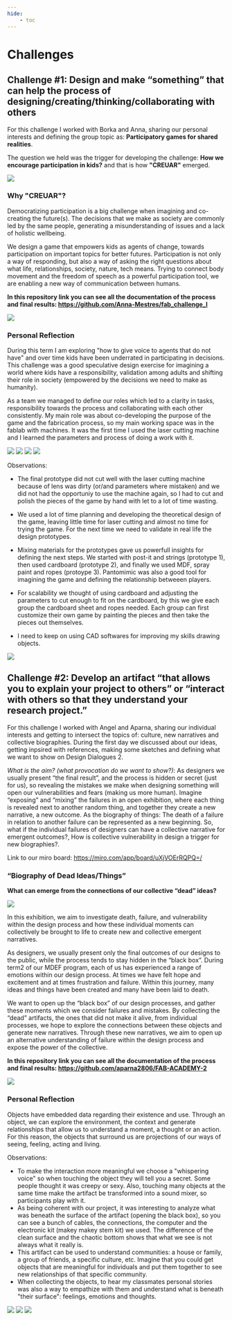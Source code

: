 ```yaml
---
hide:
    - toc
---
```


# Challenges

## Challenge #1: Design and make “something” that can help the process of designing/creating/thinking/collaborating with others

For this challenge I worked with Borka and Anna, sharing our personal interests and defining the group topic as: **Participatory games for shared realities**.

The question we held was the trigger for developing the challenge: **How we encourage participation in kids?** and that is how **"CREUAR"** emerged. 

![](../images/fabacademy/ch2.jpg)

### Why "CREUAR"?

Democratizing participation is a big challenge when imagining and co-creating the future(s). The decisions that we make as society are commonly led by the same people, generating a misunderstanding of issues and a lack of holistic wellbeing.

We design a game that empowers kids as agents of change, towards participation on important topics for better futures. Participation is not only a way of responding, but also a way of asking the right questions about what life, relationships, society, nature, tech means. Trying to connect body movement and the freedom of speech as a powerful participation tool, we are enabling a new way of communication between humans.

**In this repository link you can see all the documentation of the process and final results: <https://github.com/Anna-Mestres/fab_challenge_I>**

![](../images/fabacademy/ch1.jpg)


### Personal Reflection

During this term I am exploring "how to give voice to agents that do not have" and over time kids have been underrated in participating in decisions. This challenge was a good speculative design exercise for imagining a world where kids have a responsibility, validation among adults and shifting their role in society (empowered by the decisions we need to make as humanity). 

As a team we managed to define our roles which led to a clarity in tasks, responsibility towards the process and collaborating with each other consistently. My main role was about co-developing the purpose of the game and the fabrication process, so my main working space was in the fablab with machines. It was the first time I used the laser cutting machine and I learned the parameters and process of doing a work with it.

![](../images/fabacademy/ch3.jpg)
![](../images/fabacademy/ch4.jpg)
![](../images/fabacademy/ch5.jpg)
![](../images/fabacademy/ch6.jpg)

Observations:

- The final prototype did not cut well with the laser cutting machine because of lens was dirty (or/and parameters where mistaken) and we did not had the opportuniy to use the machine again, so I had to cut and polish the pieces of the game by hand with let to a lot of time wasting.

- We used a lot of time planning and developing the theoretical design of the game, leaving little time for laser cutting and almost no time for trying the game. For the next time we need to validate in real life the design prototypes. 

- Mixing materials for the prototypes gave us powerfull insights for defining the next steps. We started with post-it and strings (prototype 1), then used cardboard (prototype 2), and finally we used MDF, spray paint and ropes (protoype 3). Pantomimic was also a good tool for imagining the game and defining the relationship betweeen players.

- For scalability we thought of using cardboard and adjusting the parameters to cut enough to fit on the cardboard, by this we give each group the cardboard sheet and ropes needed. Each group can first customize their own game by painting the pieces and then take the pieces out themselves.

- I need to keep on using CAD softwares for improving my skills drawing objects.

![](../images/fabacademy/ch7.jpg)


## Challenge #2: Develop an artifact “that allows you to explain your project to others” or “interact with others so that they understand your research project.”

For this challenge I worked with Angel and Aparna, sharing our individual interests and getting to intersect the topics of: culture, new narratives and collective biographies. During the first day we discussed about our ideas, getting inpsired with references, making some sketches and defining what we want to show on Design Dialogues 2. 

*What is the aim? (what provocation do we want to show?)*: As designers we usually present “the final result”, and the process is hidden or secret (just for us), so revealing the mistakes we make when designing something will open our vulnerabilities and fears (making us more human). Imagine “exposing” and “mixing” the failures in an open exhibition, where each thing is revealed next to another random thing, and together they create a new narrative, a new outcome. As the biography of things: The death of a failure in relation to another failure can be represented as a new beginning. So, what if the individual failures of designers can have a collective narrative for emergent outcomes?, How is collective vulnerability in design a trigger for new biographies?.

Link to our miro board: <https://miro.com/app/board/uXjVOErRQPQ=/>

### **“Biography of Dead Ideas/Things”** 
**What can emerge from the connections of our collective “dead” ideas?**

![](../images/fabacademy/ch8.jpg)

In this exhibition, we aim to investigate death, failure, and vulnerability within the design process and how these individual moments can collectively be brought to life to create new and collective emergent narratives.

As designers, we usually present only the final outcomes of our designs to the public, while the process tends to stay hidden in the “black box”. During term2 of our MDEF program, each of us has experienced a range of emotions within our design process. At times we have felt hope and excitement and at times frustration and failure. Within this journey, many ideas and things have been created and many have been laid to death. 

We want to open up the “black box” of our design processes, and gather these moments which we consider failures and mistakes. By collecting the “dead” artifacts, the ones that did not make it alive, from individual processes, we hope to explore the connections between these objects and generate new narratives. Through these new narratives, we aim to open up an alternative understanding of failure within the design process and expose the power of the collective. 

**In this repository link you can see all the documentation of the process and final results: <https://github.com/aparna2806/FAB-ACADEMY-2>**

![](../images/fabacademy/ch9.jpg)

### Personal Reflection

Objects have embedded data regarding their existence and use. Through an object, we can explore the environment, the context and generate relationships that allow us to understand a moment, a thought or an action. For this reason, the objects that surround us are projections of our ways of seeing, feeling, acting and living.

Observations:

- To make the interaction more meaningful we choose a "whispering voice" so when touching the object they will tell you a secret. Some people thought it was creepy or sexy. Also, touching many objects at the same time make the artifact be transformed into a sound mixer, so participants play with it. 
- As being coherent with our project, it was interesting to analyze what was beneath the surface of the artifact (opening the black box), so you can see a bunch of cables, the connections, the computer and the electronic kit (makey makey stem kit) we used. The difference of the clean surface and the chaotic bottom shows that what we see is not always what it really is. 
- This artifact can be used to understand communities: a house or family, a group of friends, a specific culture, etc. Imagine that you could get objects that are meaningful for individuals and put them together to see new relationships of that specific community. 
- When collecting the objects, to hear my classmates personal stories was also a way to empathize with them and understand what is beneath "their surface": feelings, emotions and thoughts.

![](../images/fabacademy/ch10.jpg)
![](../images/fabacademy/ch11.jpg)
![](../images/fabacademy/ch12.jpg)






























